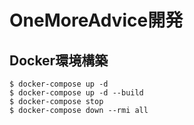 # OneMoreAdvice開発

## Docker環境構築
```
$ docker-compose up -d
$ docker-compose up -d --build
$ docker-compose stop
$ docker-compose down --rmi all
```
